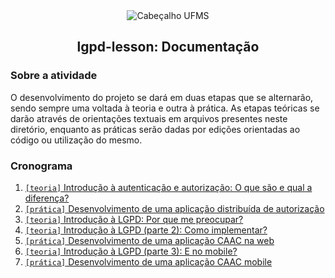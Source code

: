 <div align="center">

<img alt="Cabeçalho UFMS" src="https://raw.githubusercontent.com/nes-facom/templates/main/.assets/cabecalho_docs.png" />

## lgpd-lesson: Documentação

</div>

### Sobre a atividade

O desenvolvimento do projeto se dará em duas etapas que se alternarão, sendo sempre uma voltada à teoria e outra à prática. As etapas teóricas se darão através de orientações textuais em arquivos presentes neste diretório, enquanto as práticas serão dadas por edições orientadas ao código ou utilização do mesmo.

### Cronograma

1. [`[teoria]` Introdução à autenticação e autorização: O que são e qual a diferença?](./1introducao_autenticacao_autorizacao.md)
2. [`[prática]` Desenvolvimento de uma aplicação distribuída de autorização](./2desenvolvimento_aplicacao_autorizacao.md)
3. [`[teoria]` Introdução à LGPD: Por que me preocupar?](./3introducao_lgpd.md)
4. [`[teoria]` Introdução à LGPD (parte 2): Como implementar?](./4introducao_caac.md)
5. [`[prática]` Desenvolvimento de uma aplicação CAAC na web](./5desenvolvimento_aplicacao_web.md)
6. [`[teoria]` Introdução à LGPD (parte 3): E no mobile?](./6introducao_caac_mobile.md)
7. [`[prática]` Desenvolvimento de uma aplicação CAAC mobile](./7desenvolvimento_aplicacao_mobile.md)
